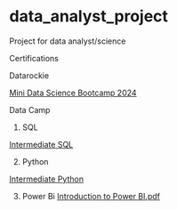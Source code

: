 # data_analyst_project
Project for data analyst/science 


Certifications

Datarockie

[Mini Data Science Bootcamp 2024](https://github.com/thatph/data_analyst_project/files/15346735/certificate-of-completion-for-mini-data-science-bootcamp-2024.1.pdf)


Data Camp

1. SQL
   
[Intermediate SQL](https://github.com/thatph/data_analyst_project/files/15346769/certificate.pdf)

2.  Python
   
[Intermediate Python](https://github.com/thatph/data_analyst_project/files/15346714/Data.camp.Cert_.Intermediate.Python.pdf)

3. Power Bi
[Introduction to Power BI.pdf](https://github.com/thatph/data_analyst_project/files/15346763/intro.powerbi.pdf)


